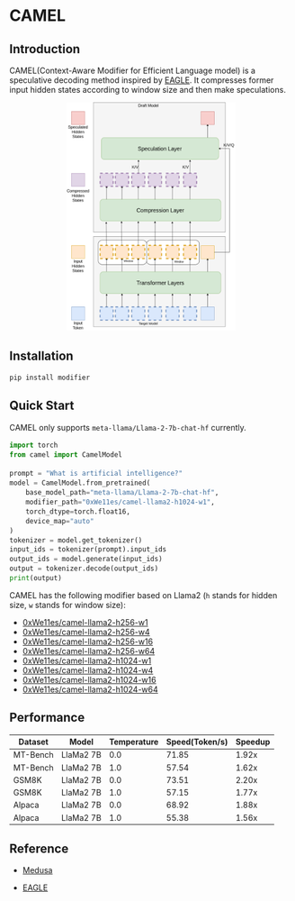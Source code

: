 # CAMEL

## Introduction

CAMEL(Context-Aware Modifier for Efficient Language model) is a speculative decoding method inspired by [EAGLE](https://github.com/SafeAILab/EAGLE). It compresses former input hidden states according to window size and then make speculations.

<div align="center">
    <img src="docs/arch.png" alt="architecture" width="300">
</div>

## Installation

```bash
pip install modifier
```

## Quick Start

CAMEL only supports `meta-llama/Llama-2-7b-chat-hf` currently.

```python
import torch
from camel import CamelModel

prompt = "What is artificial intelligence?"
model = CamelModel.from_pretrained(
    base_model_path="meta-llama/Llama-2-7b-chat-hf",
    modifier_path="0xWe11es/camel-llama2-h1024-w1",
    torch_dtype=torch.float16,
    device_map="auto"
)
tokenizer = model.get_tokenizer()
input_ids = tokenizer(prompt).input_ids
output_ids = model.generate(input_ids)
output = tokenizer.decode(output_ids)
print(output)
```

CAMEL has the following modifier based on Llama2 (`h` stands for hidden size, `w` stands for window size):

- [0xWe11es/camel-llama2-h256-w1](https://huggingface.co/0xWe11es/camel-llama2-h256-w1)
- [0xWe11es/camel-llama2-h256-w4](https://huggingface.co/0xWe11es/camel-llama2-h256-w4)
- [0xWe11es/camel-llama2-h256-w16](https://huggingface.co/0xWe11es/camel-llama2-h256-w16)
- [0xWe11es/camel-llama2-h256-w64](https://huggingface.co/0xWe11es/camel-llama2-h256-w64)
- [0xWe11es/camel-llama2-h1024-w1](https://huggingface.co/0xWe11es/camel-llama2-h1024-w1)
- [0xWe11es/camel-llama2-h1024-w4](https://huggingface.co/0xWe11es/camel-llama2-h1024-w4)
- [0xWe11es/camel-llama2-h1024-w16](https://huggingface.co/0xWe11es/camel-llama2-h1024-w16)
- [0xWe11es/camel-llama2-h1024-w64](https://huggingface.co/0xWe11es/camel-llama2-h1024-w64)

## Performance

| Dataset  | Model       | Temperature | Speed(Token/s) | Speedup |
|----------|-------------|-------------|----------------|---------|
| MT-Bench | LlaMa2 7B   | 0.0         | 71.85          | 1.92x   |
| MT-Bench | LlaMa2 7B   | 1.0         | 57.54          | 1.62x   |
| GSM8K    | LlaMa2 7B   | 0.0         | 73.51          | 2.20x   |
| GSM8K    | LlaMa2 7B   | 1.0         | 57.15          | 1.77x   |
| Alpaca   | LlaMa2 7B   | 0.0         | 68.92          | 1.88x   |
| Alpaca   | LlaMa2 7B   | 1.0         | 55.38          | 1.56x   |

## Reference

- [Medusa](https://github.com/FasterDecoding/Medusa)

- [EAGLE](https://github.com/SafeAILab/EAGLE)